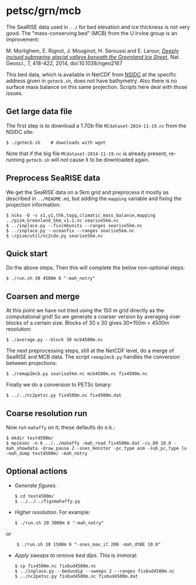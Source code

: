 petsc/grn/mcb
=============

The SeaRISE data used in `../` for bed elevation and ice thickness is not very
good.  The "mass-conserving bed" (MCB) from the U Irvine group is an improvement:

M. Morlighem, E. Rignot, J. Mouginot, H. Seroussi and E. Larour,
[_Deeply incised submarine glacial valleys beneath the Greenland Ice Sheet_](http://www.nature.com/ngeo/journal/vaop/ncurrent/full/ngeo2167.html),
Nat. Geosci., 7, 418-422, 2014, doi:10.1038/ngeo2167

This bed data, which is available in NetCDF from
[NSIDC](https://nsidc.org/data)
at the specific address given in `getmcb.sh`, does not have bathymetry.  Also
there is no surface mass balance on this same projection.  Scripts here deal
with those issues.


Get large data file
-------------------

The first step is to download a 1.7Gb file `MCdataset-2014-11-19.nc` from the
NSIDC site:

    $ ./getmcb.sh    # downloads with wget

Note that if the big file `MCdataset-2014-11-19.nc` is already present,
re-running `getmcb.sh` will _not_ cause it to be downloaded again.


Preprocess SeaRISE data
-----------------------

We get the SeaRISE data on a 5km grid and preprocess it mostly as described in
`../README.md`, but adding the `mapping` variable and fixing the projection
information:

    $ ncks -O -v x1,y1,thk,topg,climatic_mass_balance,mapping ../pism_Greenland_5km_v1.1.nc searise5km.nc
    $ ../inplace.py --fixcmbunits --ranges searise5km.nc
    $ ../inplace.py --oceanfix --ranges searise5km.nc
    $ ~/pism/util/nc2cdo.py searise5km.nc


Quick start
-----------

Do the above steps.  Then this will complete the below non-optional steps:

    $ ./run.sh 30 4500m 6 "-mah_notry"


Coarsen and merge
-----------------

At this point we have not tried using the 150 m grid directly as the
computational grid!  So we generate a coarser version by averaging over blocks
of a certain size.  Blocks of 30 x 30 gives 30*150m = 4500m resolution:

    $ ./average.py --block 30 mcb4500m.nc

The next preprocessing steps, still at the NetCDF level, do a merge of SeaRISE
and MCB data.  The script `remap2mcb.py` handles the conversion between
projections:

    $ ./remap2mcb.py searise5km.nc mcb4500m.nc fix4500m.nc

Finally we do a conversion to PETSc binary:

    $ ../../nc2petsc.py fix4500m.nc fix4500m.dat


Coarse resolution run
---------------------

Now run `mahaffy` on it; these defaults do o.k.:

    $ mkdir test4500m/
    $ mpiexec -n 6 ../../mahaffy -mah_read fix4500m.dat -cs_D0 10.0 -mah_showdata -draw_pause 2 -snes_monitor -pc_type asm -sub_pc_type lu -mah_dump test4500m/ -mah_notry


Optional actions
-----------------

  * _Generate figures._

        $ cd test4500m/
        $ ../../../figsmahaffy.py

  * _Higher resolution._  For example:

        $ ./run.sh 20 3000m 6 "-mah_notry"

  or

        $ ./run.sh 10 1500m 6 "-snes_max_it 200 -mah_dtBE 10.0"

  * _Apply sweeps to remove bed dips._  This is immoral:

        $ cp fix4500m.nc fixbud4500m.nc
        $ ../inplace.py --bedundip --sweeps 2 --ranges fixbud4500m.nc
        $ ../nc2petsc.py fixbud4500m.nc fixbud4500m.dat

